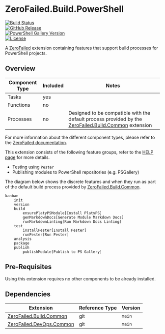 # ZeroFailed.Build.PowerShell

[![Build Status](https://github.com/zerofailed/ZeroFailed.Build.PowerShell/actions/workflows/build.yml/badge.svg)](https://github.com/zerofailed/ZeroFailed.Build.PowerShell/actions/workflows/build.yml)  
[![GitHub Release](https://img.shields.io/github/release/zerofailed/ZeroFailed.Build.PowerShell.svg)](https://github.com/zerofailed/ZeroFailed.Build.PowerShell/releases)  
[![PowerShell Gallery Version](https://img.shields.io/powershellgallery/v/Endjin.ZeroFailed.Build?color=blue)](https://www.powershellgallery.com/packages/ZeroFailed.Build.PowerShell)  
[![License](https://img.shields.io/github/license/zerofailed/ZeroFailed.Build.PowerShell.svg)](https://github.com/zerofailed/ZeroFailed.Build.PowerShell/blob/main/LICENSE)  

A [ZeroFailed](https://github.com/zerofailed/ZeroFailed) extension containing features that support build processes for PowerShell projects.

## Overview

| Component Type | Included | Notes                                                                                                                                                         |
| -------------- | -------- | ------------------------------------------------------------------------------------------------------------------------------------------------------------- |
| Tasks          | yes      |                                                                                                                                                               |
| Functions      | no       |                                                                                                                                                               |
| Processes      | no       | Designed to be compatible with the default process provided by the [ZeroFailed.Build.Common](https://github.com/zerofailed/ZeroFailed.Build.Common) extension |

For more information about the different component types, please refer to the [ZeroFailed documentation](https://github.com/zerofailed/ZeroFailed/blob/main/README.md#extensions).

This extension consists of the following feature groups, refer to the [HELP page](./HELP.md) for more details.

- Testing using `Pester`
- Publishing modules to PowerShell repositories (e.g. PSGallery)

The diagram below shows the discrete features and when they run as part of the default build process provided by [ZeroFailed.Build.Common](https://github.com/zerofailed/ZeroFailed.Build.Common).

```mermaid
kanban
    init
    version
    build
        ensurePlatyPSModule[Install PlatyPS]
        genMarkdownDocs[Generate Module Markdown Docs]
        runMarkdownLinting[Run Markdown Docs Linting]
    test
        installPester[Install Pester]
        runPester[Run Pester]
    analysis
    package
    publish
        publishModule[Publish to PS Gallery]
```

## Pre-Requisites

Using this extension requires no other components to be already installed.

## Dependencies

| Extension                                                                          | Reference Type | Version |
| ---------------------------------------------------------------------------------- | -------------- | ------- |
| [ZeroFailed.Build.Common](https://github.com/zerofailed/ZeroFailed.Build.Common)   | git            | `main`  |
| [ZeroFailed.DevOps.Common](https://github.com/zerofailed/ZeroFailed.DevOps.Common) | git            | `main`  |
